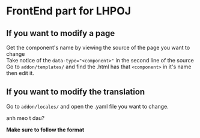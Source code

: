 # FrontEnd part for LHPOJ

## If you want to modify a page
Get the component's name by viewing the source of the page you want to change\
Take notice of the ```data-type="<component>"``` in the second line of the source\
Go to ```addon/templates/``` and find the .html has that ``<component>`` in it's name then edit it.

## If you want to modify the translation
Go to ```addon/locales/``` and open the .yaml file you want to change.

anh meo t dau?

**Make sure to follow the format**
